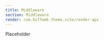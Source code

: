 ```yaml
---
title: Middleware
section: Middleware
render: com.biffweb.theme.site/render-api
---
```


Placeholder
